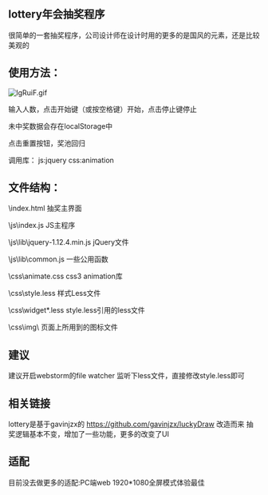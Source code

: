 ## lottery年会抽奖程序

很简单的一套抽奖程序，公司设计师在设计时用的更多的是国风的元素，还是比较美观的

## 使用方法：
![lgRuiF.gif](https://s2.ax1x.com/2020/01/08/lgRuiF.gif)

输入人数，点击开始键（或按空格键）开始，点击停止键停止

未中奖数据会存在localStorage中

点击重置按钮，奖池回归

调用库： js:jquery css:animation
 
## 文件结构：

\index.html 抽奖主界面

\js\index.js JS主程序

\js\lib\jquery-1.12.4.min.js jQuery文件

\js\lib\common.js 一些公用函数

\css\animate.css css3 animation库

\css\style.less 样式Less文件

\css\widget*.less style.less引用的less文件

\css\img\ 页面上所用到的图标文件

## 建议
建议开启webstorm的file watcher 监听下less文件，直接修改style.less即可

## 相关链接
lottery是基于gavinjzx的 https://github.com/gavinjzx/luckyDraw 改造而来
抽奖逻辑基本不变，增加了一些功能，更多的改变了UI

## 适配
目前没去做更多的适配:PC端web 1920*1080全屏模式体验最佳
